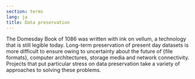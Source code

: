 ```yaml
---
section: terms
lang: ja
title: Data preservation
---
```


The Domesday Book of 1086 was written with ink on vellum, a technology that is still legible today. Long-term preservation of present day datasets is more difficult to ensure owing to uncertainty about the future of {file formats}, computer architectures, storage media and network connectivity. Projects that put particular stress on data preservation take a variety of approaches to solving these problems.